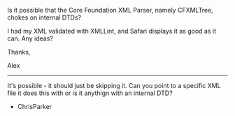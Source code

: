 Is it possible that the Core Foundation XML Parser, namely CFXMLTree, chokes on internal DTDs?

I had my XML validated with XMLLint, and Safari displays it as good as it can. Any ideas?

Thanks,

Alex

----

It's possible - it should just be skipping it. Can you point to a specific XML file it does this with or is it anythign with an internal DTD?

- ChrisParker
